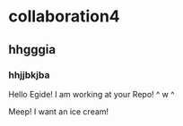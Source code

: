 # collaboration4
## hhgggia
### hhjjbkjba

Hello Egide! I am working at your Repo! ^ w ^

Meep! I want an ice cream!
